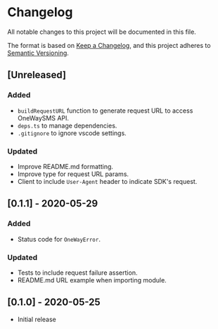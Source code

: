 # Changelog

All notable changes to this project will be documented in this file.

The format is based on [Keep a Changelog](https://keepachangelog.com/en/1.0.0/),
and this project adheres to [Semantic Versioning](https://semver.org/spec/v2.0.0.html).

## [Unreleased]

### Added

- `buildRequestURL` function to generate request URL to access OneWaySMS API.
- `deps.ts` to manage dependencies.
- `.gitignore` to ignore vscode settings.

### Updated

- Improve README.md formatting.
- Improve type for request URL params.
- Client to include `User-Agent` header to indicate SDK's request.

## [0.1.1] - 2020-05-29

### Added

- Status code for `OneWayError`.

### Updated

- Tests to include request failure assertion.
- README.md URL example when importing module.

## [0.1.0] - 2020-05-25

- Initial release
